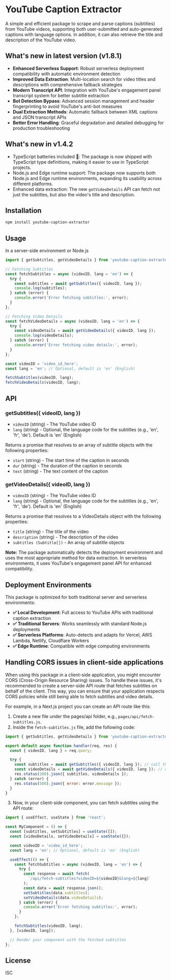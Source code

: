 # YouTube Caption Extractor

A simple and efficient package to scrape and parse captions (subtitles) from YouTube videos, supporting both user-submitted and auto-generated captions with language options. In addition, it can also retrieve the title and description of the YouTube video.

## What's new in latest version (v1.8.1)

- **Enhanced Serverless Support**: Robust serverless deployment compatibility with automatic environment detection
- **Improved Data Extraction**: Multi-location search for video titles and descriptions with comprehensive fallback strategies
- **Modern Transcript API**: Integration with YouTube's engagement panel transcript system for better subtitle extraction
- **Bot Detection Bypass**: Advanced session management and header fingerprinting to avoid YouTube's anti-bot measures
- **Dual Extraction Methods**: Automatic fallback between XML captions and JSON transcript APIs
- **Better Error Handling**: Graceful degradation and detailed debugging for production troubleshooting

## What's new in v1.4.2

- TypeScript batteries included 🔋: The package is now shipped with TypeScript type definitions, making it easier to use in TypeScript projects.
- Node.js and Edge runtime support: The package now supports both Node.js and Edge runtime environments, expanding its usability across different platforms.
- Enhanced data extraction: The new `getVideoDetails` API can fetch not just the subtitles, but also the video's title and description.

## Installation

```sh
npm install youtube-caption-extractor
```

## Usage

In a server-side environment or Node.js

```js
import { getSubtitles, getVideoDetails } from 'youtube-caption-extractor';

// Fetching Subtitles
const fetchSubtitles = async (videoID, lang = 'en') => {
  try {
    const subtitles = await getSubtitles({ videoID, lang });
    console.log(subtitles);
  } catch (error) {
    console.error('Error fetching subtitles:', error);
  }
};

// Fetching Video Details
const fetchVideoDetails = async (videoID, lang = 'en') => {
  try {
    const videoDetails = await getVideoDetails({ videoID, lang });
    console.log(videoDetails);
  } catch (error) {
    console.error('Error fetching video details:', error);
  }
};

const videoID = 'video_id_here';
const lang = 'en'; // Optional, default is 'en' (English)

fetchSubtitles(videoID, lang);
fetchVideoDetails(videoID, lang);
```

## API

### getSubtitles({ videoID, lang })

- `videoID` (string) - The YouTube video ID
- `lang` (string) - Optional, the language code for the subtitles (e.g., 'en', 'fr', 'de'). Default is 'en' (English)

Returns a promise that resolves to an array of subtitle objects with the following properties:

- `start` (string) - The start time of the caption in seconds
- `dur` (string) - The duration of the caption in seconds
- `text` (string) - The text content of the caption

### getVideoDetails({ videoID, lang })

- `videoID` (string) - The YouTube video ID
- `lang` (string) - Optional, the language code for the subtitles (e.g., 'en', 'fr', 'de'). Default is 'en' (English)

Returns a promise that resolves to a VideoDetails object with the following properties:

- `title` (string) - The title of the video
- `description` (string) - The description of the video
- `subtitles (Subtitle[])` - An array of subtitle objects

**Note:** The package automatically detects the deployment environment and uses the most appropriate method for data extraction. In serverless environments, it uses YouTube's engagement panel API for enhanced compatibility.

## Deployment Environments

This package is optimized for both traditional server and serverless environments:

- **✅ Local Development**: Full access to YouTube APIs with traditional caption extraction
- **✅ Traditional Servers**: Works seamlessly with standard Node.js deployments
- **✅ Serverless Platforms**: Auto-detects and adapts for Vercel, AWS Lambda, Netlify, Cloudflare Workers
- **✅ Edge Runtime**: Compatible with edge computing environments

## Handling CORS issues in client-side applications

When using this package in a client-side application, you might encounter CORS (Cross-Origin Resource Sharing) issues. To handle these issues, it's recommended to create a server-side API route that fetches subtitles on behalf of the client. This way, you can ensure that your application respects CORS policies while still being able to fetch subtitles and video details.

For example, in a Next.js project you can create an API route like this:

1. Create a new file under the pages/api folder, e.g., `pages/api/fetch-subtitles.js`.
2. Inside the `fetch-subtitles.js` file, add the following code:

```js
import { getSubtitles, getVideoDetails } from 'youtube-caption-extractor';

export default async function handler(req, res) {
  const { videoID, lang } = req.query;

  try {
    const subtitles = await getSubtitles({ videoID, lang }); // call this if you only need the subtitles
    const videoDetails = await getVideoDetails({ videoID, lang }); // call this if you need the video title and description, along with the subtitles
    res.status(200).json({ subtitles, videoDetails });
  } catch (error) {
    res.status(500).json({ error: error.message });
  }
}
```

3. Now, in your client-side component, you can fetch subtitles using the API route:

```js
import { useEffect, useState } from 'react';

const MyComponent = () => {
  const [subtitles, setSubtitles] = useState([]);
  const [videoDetails, setVideoDetails] = useState({});

  const videoID = 'video_id_here';
  const lang = 'en'; // Optional, default is 'en' (English)

  useEffect(() => {
    const fetchSubtitles = async (videoID, lang = 'en') => {
      try {
        const response = await fetch(
          `/api/fetch-subtitles?videoID=${videoID}&lang=${lang}`
        );
        const data = await response.json();
        setSubtitles(data.subtitles);
        setVideoDetails(data.videoDetails);
      } catch (error) {
        console.error('Error fetching subtitles:', error);
      }
    };

    fetchSubtitles(videoID, lang);
  }, [videoID, lang]);

  // Render your component with the fetched subtitles
};
```

## License

ISC

